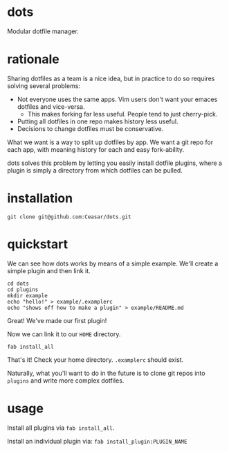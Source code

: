 # dots

Modular dotfile manager.

# rationale

Sharing dotfiles as a team is a nice idea, but in practice to do so requires solving several problems:

- Not everyone uses the same apps. Vim users don't want your emaces dotfiles and vice-versa.
    - This makes forking far less useful. People tend to just cherry-pick.
- Putting all dotfiles in one repo makes history less useful.
- Decisions to change dotfiles must be conservative.

What we want is a way to split up dotfiles by app. We want a git repo for each app, with meaning history for each and easy fork-ability.

dots solves this problem by letting you easily install dotfile plugins, where a plugin is simply a directory from which dotfiles can be pulled.

# installation

`git clone git@github.com:Ceasar/dots.git`

# quickstart

We can see how dots works by means of a simple example. We'll create a simple plugin and then link it.

```
cd dots
cd plugins
mkdir example
echo "hello!" > example/.examplerc
echo "shows off how to make a plugin" > example/README.md
```

Great! We've made our first plugin!

Now we can link it to our `HOME` directory.

```
fab install_all
```

That's it! Check your home directory. `.examplerc` should exist.

Naturally, what you'll want to do in the future is to clone git repos into `plugins` and write more complex dotfiles.

# usage

Install all plugins via `fab install_all`.

Install an individual plugin via: `fab install_plugin:PLUGIN_NAME`
